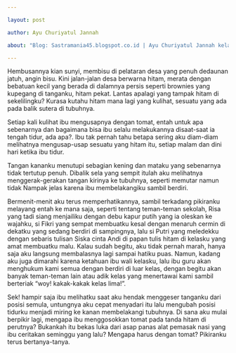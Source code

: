 ```yaml
---

layout: post

author: Ayu Churiyatul Jannah

about: "Blog: Sastramania45.blogspot.co.id | Ayu Churiyatul Jannah kelahiran dari Harjamukti kota Cirebon. | Cerpen ini merupakan cerpen bergaya daya ingat, yang memiliki makna berbeda dengan alur cerita."

---
```




Hembusannya kian sunyi, membisu di pelataran desa yang penuh dedaunan jatuh, angin bisu. Kini jalan-jalan desa berwarna hitam, merata dengan bebatuan kecil yang berada di dalamnya persis seperti brownies yang kupegang di tanganku, hitam pekat. Lantas apalagi yang tampak hitam di sekelilingku? Kurasa kutahu hitam mana lagi yang kulihat, sesuatu yang ada pada balik sutera di tubuhnya.



Setiap kali kulihat ibu mengusapnya dengan tomat, entah untuk apa sebenarnya dan bagaimana bisa ibu selalu melakukannya disaat-saat ia tengah tidur, ada apa?. Ibu tak pernah tahu betapa sering aku diam-diam melihatnya mengusap-usap sesuatu yang hitam itu, setiap malam dan dini hari ketika ibu tidur.



Tangan kananku menutupi sebagian kening dan mataku yang sebenarnya tidak tertutup penuh. Dibalik sela yang sempit itulah aku melihatnya menggerak-gerakan tangan kirinya ke tubuhnya, seperti memutar namun tidak Nampak jelas karena ibu membelakangiku sambil berdiri.





 

Bermenit-menit aku terus memperhatikannya, sambil terkadang pikiranku melayang entah ke mana saja, seperti tentang teman-teman sekolah, Risa yang tadi siang menjailiku dengan debu kapur putih yang ia oleskan ke wajahku, si Fikri yang sempat membuatku kesal dengan menaruh cermin di dekatku yang sedang berdiri di sampingnya, lalu si Putri yang meledekku dengan sebaris tulisan Siska cinta Andi di papan tulis hitam di kelasku yang amat membuatku malu. Kalau sudah begitu, aku tidak pernah marah, hanya saja aku langsung membalasnya lagi sampai hatiku puas. Namun, kadang aku juga dimarahi karena ketahuan ibu wali kelasku, lalu ibu guru akan menghukum kami semua dengan berdiri di luar kelas, dengan begitu akan banyak teman-teman lain atau adik kelas yang menertawai kami sambil berteriak “woy! kakak-kakak kelas lima!”.



Sek! hampir saja ibu melihatku saat aku hendak menggeser tanganku dari posisi semula, untungnya aku cepat menyadari itu lalu mengubah posisi tidurku menjadi miring ke kanan membelakangi tubuhnya. Di sana aku mulai berpikir lagi, mengapa ibu menggosokkan tomat pada tanda hitam di perutnya? Bukankah itu bekas luka dari asap panas alat pemasak nasi yang ibu ceritakan seminggu yang lalu? Mengapa harus dengan tomat? Pikiranku terus bertanya-tanya.